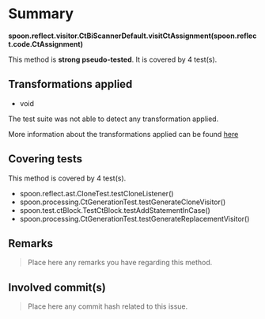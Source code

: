 # Summary
**spoon.reflect.visitor.CtBiScannerDefault.visitCtAssignment(spoon.reflect.code.CtAssignment)**

This method is **strong pseudo-tested**.
It is covered by 4 test(s). 


## Transformations applied

- void


The test suite was not able to detect any transformation applied.

More information about the transformations applied can be found [here](https://github.com/STAMP-project/pitest-descartes)

## Covering tests
This method is covered by 4 test(s).
* spoon.reflect.ast.CloneTest.testCloneListener()
* spoon.processing.CtGenerationTest.testGenerateCloneVisitor()
* spoon.test.ctBlock.TestCtBlock.testAddStatementInCase()
* spoon.processing.CtGenerationTest.testGenerateReplacementVisitor()


## Remarks
> Place here any remarks you have regarding this method.

## Involved commit(s)

> Place here any commit hash related to this issue.

